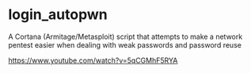 login_autopwn
=============

A Cortana (Armitage/Metasploit) script that attempts to make a network pentest easier when dealing with weak passwords and password reuse

https://www.youtube.com/watch?v=5qCGMhF5RYA

